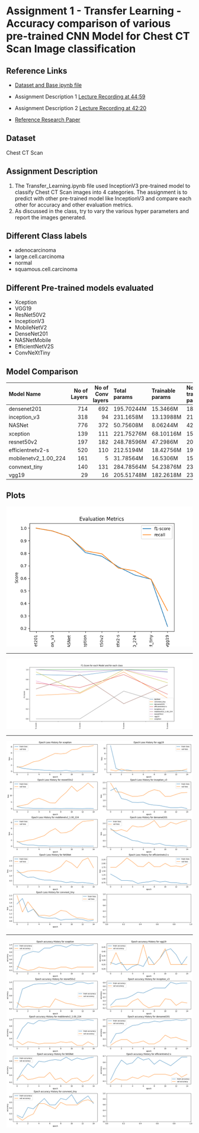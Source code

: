 # Assignment 1 - Transfer Learning - Accuracy comparison of various pre-trained CNN Model for Chest CT Scan Image classification

## Reference Links
- [Dataset and Base ipynb file](https://wilpbitspilaniacin0.sharepoint.com/:u:/r/sites/DeepLearningS2-23_SSZG529Regular/Shared%20Documents/General/TL_Full_Docs.zip?csf=1&web=1&e=iq7uXq)

- Assignment Description 1 [Lecture Recording at 44:59](https://wilpbitspilaniacin0.sharepoint.com/:v:/r/sites/DeepLearningS2-23_SSZG529Regular/Shared%20Documents/General/Recordings/Deep%20Learning%20(S2-23_SSZG529)(Regular)-20240307_191148-Meeting%20Recording.mp4?csf=1&web=1&e=e2Cvx6&nav=eyJyZWZlcnJhbEluZm8iOnsicmVmZXJyYWxBcHAiOiJTdHJlYW1XZWJBcHAiLCJyZWZlcnJhbFZpZXciOiJTaGFyZURpYWxvZy1MaW5rIiwicmVmZXJyYWxBcHBQbGF0Zm9ybSI6IldlYiIsInJlZmVycmFsTW9kZSI6InZpZXcifSwicGxheWJhY2tPcHRpb25zIjp7InN0YXJ0VGltZUluU2Vjb25kcyI6MjcyOX19)

- Assignment Description 2 [Lecture Recording at 42:20](https://wilpbitspilaniacin0.sharepoint.com/:v:/r/sites/DeepLearningS2-23_SSZG529Regular/Shared%20Documents/General/Recordings/Deep%20Learning%20(S2-23_SSZG529)(Regular)-20240324_180801-Meeting%20Recording.mp4?csf=1&web=1&e=wYVGSX&nav=eyJyZWZlcnJhbEluZm8iOnsicmVmZXJyYWxBcHAiOiJTdHJlYW1XZWJBcHAiLCJyZWZlcnJhbFZpZXciOiJTaGFyZURpYWxvZy1MaW5rIiwicmVmZXJyYWxBcHBQbGF0Zm9ybSI6IldlYiIsInJlZmVycmFsTW9kZSI6InZpZXcifSwicGxheWJhY2tPcHRpb25zIjp7InN0YXJ0VGltZUluU2Vjb25kcyI6MjU0MH19)

- [Reference Research Paper](https://www.researchgate.net/figure/The-accuracy-comparison-of-pre-trained-CNN-models_tbl2_335717881)

## Dataset
Chest CT Scan 

## Assignment Description
 1. The Transfer_Learning.ipynb file used InceptionV3 pre-trained model to classify Chest CT Scan images into 4 categories. The assignment is to predict with other pre-trained model like InceptionV3 and compare each other for accuracy and other evaluation metrics. 
 2. As discussed in the class, try to vary the various hyper parameters and report the images generated.

## Different Class labels
- adenocarcinoma
- large.cell.carcinoma
- normal
- squamous.cell.carcinoma

## Different Pre-trained models evaluated 
- Xception 
- VGG19
- ResNet50V2
- InceptionV3
- MobileNetV2
- DenseNet201
- NASNetMobile
-  EfficientNetV2S
- ConvNeXtTiny

## Model Comparison

| Model Name           |   No of Layers |   No of Conv layers | Total params   | Trainable params   | Non-trainable params   |   accuracy |   f1-score |   recall |   support |
|:---------------------|---------------:|--------------------:|:---------------|:-------------------|:-----------------------|-----------:|-----------:|---------:|----------:|
| densenet201          |            714 |                 692 | 195.70244M     | 15.3466M           | 180.35584M             |   1        |   1        | 1        |        44 |
| inception_v3         |            318 |                  94 | 231.1658M      | 13.13988M          | 218.02592M             |   0.977273 |   0.977226 | 0.977273 |        44 |
| NASNet               |            776 |                 372 | 50.75608M      | 8.06244M           | 42.69364M              |   0.931818 |   0.933095 | 0.931818 |        44 |
| xception             |            139 |                 111 | 221.75276M     | 68.10116M          | 153.6516M              |   0.818182 |   0.804762 | 0.818182 |        44 |
| resnet50v2           |            197 |                 182 | 248.78596M     | 47.2986M           | 201.48736M             |   0.795455 |   0.775641 | 0.795455 |        44 |
| efficientnetv2-s     |            520 |                 110 | 212.5194M      | 18.42756M          | 194.09184M             |   0.681818 |   0.690909 | 0.681818 |        44 |
| mobilenetv2_1.00_224 |            161 |                   5 | 31.78564M      | 16.5306M           | 15.25504M              |   0.659091 |   0.625972 | 0.659091 |        44 |
| convnext_tiny        |            140 |                 131 | 284.78564M     | 54.23876M          | 230.54688M             |   0.590909 |   0.592036 | 0.590909 |        44 |
| vgg19                |             29 |                  16 | 205.51748M     | 182.2618M          | 23.25568M              |   0.340909 |   0.2151   | 0.340909 |        44 |

## Plots
![Evaluation Metrics](./evaluation_metrics.png)
***
![F1 Score](./model_vs_class_f1-score.png)
***
![Loss History](./LossVal_loss.png)
***
![Accuracy History](./accuracyVal_accuracy.png)